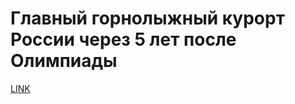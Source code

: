 # Главный горнолыжный курорт России через 5 лет после Олимпиады



[LINK](https://varlamov.ru/3276623.html)
